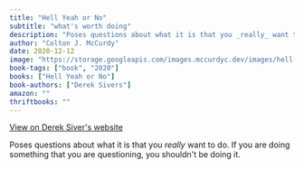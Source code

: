 ```yaml
---
title: "Hell Yeah or No"
subtitle: "what's worth doing"
description: "Poses questions about what it is that you _really_ want to do. If you are doing something that you are questioning, you shouldn't be doing it."
author: "Colton J. McCurdy"
date: 2020-12-12
image: "https://storage.googleapis.com/images.mccurdyc.dev/images/hell-yeah-or-no/cover.jpg"
book-tags: ["book", "2020"]
books: ["Hell Yeah or No"]
book-authors: ["Derek Sivers"]
amazon: ""
thriftbooks: ""
---
```


<a href="https://sive.rs/n" target="_blank">
  View on Derek Siver's website
</a>

Poses questions about what it is that you _really_ want to do. If you are doing something that you are questioning, you shouldn't be doing it.
